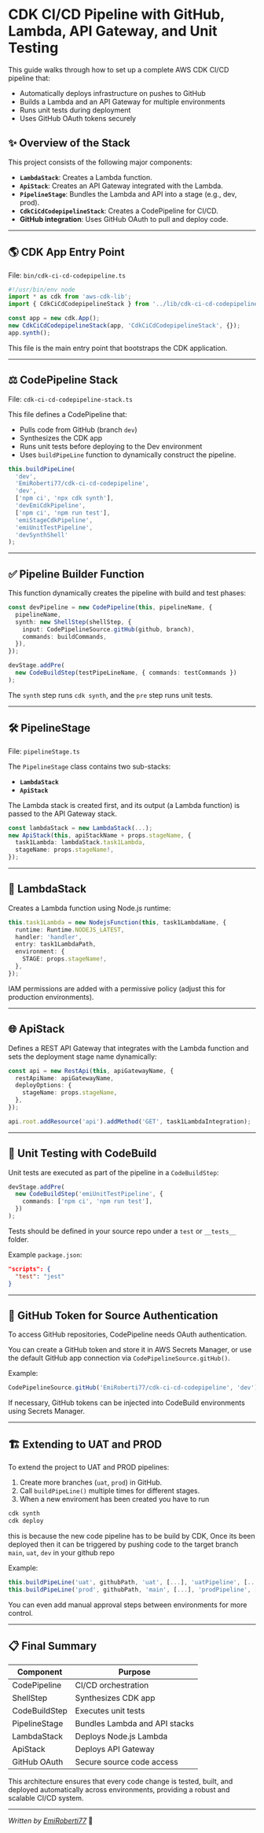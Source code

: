 # CDK CI/CD Pipeline with GitHub, Lambda, API Gateway, and Unit Testing

This guide walks through how to set up a complete AWS CDK CI/CD pipeline that:

- Automatically deploys infrastructure on pushes to GitHub
- Builds a Lambda and an API Gateway for multiple environments
- Runs unit tests during deployment
- Uses GitHub OAuth tokens securely

## ✨ Overview of the Stack

This project consists of the following major components:

- **`LambdaStack`**: Creates a Lambda function.
- **`ApiStack`**: Creates an API Gateway integrated with the Lambda.
- **`PipelineStage`**: Bundles the Lambda and API into a stage (e.g., dev, prod).
- **`CdkCiCdCodepipelineStack`**: Creates a CodePipeline for CI/CD.
- **GitHub integration**: Uses GitHub OAuth to pull and deploy code.

---

## 🌎 CDK App Entry Point

File: `bin/cdk-ci-cd-codepipeline.ts`

```ts
#!/usr/bin/env node
import * as cdk from 'aws-cdk-lib';
import { CdkCiCdCodepipelineStack } from '../lib/cdk-ci-cd-codepipeline-stack';

const app = new cdk.App();
new CdkCiCdCodepipelineStack(app, 'CdkCiCdCodepipelineStack', {});
app.synth();
```

This file is the main entry point that bootstraps the CDK application.

---

## ⚖️ CodePipeline Stack

File: `cdk-ci-cd-codepipeline-stack.ts`

This file defines a CodePipeline that:

- Pulls code from GitHub (branch `dev`)
- Synthesizes the CDK app
- Runs unit tests before deploying to the Dev environment
- Uses `buildPipeLine` function to dynamically construct the pipeline.

```ts
this.buildPipeLine(
  'dev',
  'EmiRoberti77/cdk-ci-cd-codepipeline',
  'dev',
  ['npm ci', 'npx cdk synth'],
  'devEmiCdkPipeline',
  ['npm ci', 'npm run test'],
  'emiStageCdkPipeline',
  'emiUnitTestPipeline',
  'devSynthShell'
);
```

---

## ✅ Pipeline Builder Function

This function dynamically creates the pipeline with build and test phases:

```ts
const devPipeline = new CodePipeline(this, pipelineName, {
  pipelineName,
  synth: new ShellStep(shellStep, {
    input: CodePipelineSource.gitHub(github, branch),
    commands: buildCommands,
  }),
});

devStage.addPre(
  new CodeBuildStep(testPipeLineName, { commands: testCommands })
);
```

The `synth` step runs `cdk synth`, and the `pre` step runs unit tests.

---

## 🛠 PipelineStage

File: `pipelineStage.ts`

The `PipelineStage` class contains two sub-stacks:

- **`LambdaStack`**
- **`ApiStack`**

The Lambda stack is created first, and its output (a Lambda function) is passed to the API Gateway stack.

```ts
const lambdaStack = new LambdaStack(...);
new ApiStack(this, apiStackName + props.stageName, {
  task1Lambda: lambdaStack.task1Lambda,
  stageName: props.stageName!,
});
```

---

## 🚀 LambdaStack

Creates a Lambda function using Node.js runtime:

```ts
this.task1Lambda = new NodejsFunction(this, task1LambdaName, {
  runtime: Runtime.NODEJS_LATEST,
  handler: 'handler',
  entry: task1LambdaPath,
  environment: {
    STAGE: props.stageName!,
  },
});
```

IAM permissions are added with a permissive policy (adjust this for production environments).

---

## 🌐 ApiStack

Defines a REST API Gateway that integrates with the Lambda function and sets the deployment stage name dynamically:

```ts
const api = new RestApi(this, apiGatewayName, {
  restApiName: apiGatewayName,
  deployOptions: {
    stageName: props.stageName,
  },
});

api.root.addResource('api').addMethod('GET', task1LambdaIntegration);
```

---

## 🧪 Unit Testing with CodeBuild

Unit tests are executed as part of the pipeline in a `CodeBuildStep`:

```ts
devStage.addPre(
  new CodeBuildStep('emiUnitTestPipeline', {
    commands: ['npm ci', 'npm run test'],
  })
);
```

Tests should be defined in your source repo under a `test` or `__tests__` folder.

Example `package.json`:

```json
"scripts": {
  "test": "jest"
}
```

---

## 🔐 GitHub Token for Source Authentication

To access GitHub repositories, CodePipeline needs OAuth authentication.

You can create a GitHub token and store it in AWS Secrets Manager, or use the default GitHub app connection via `CodePipelineSource.gitHub()`.

Example:

```ts
CodePipelineSource.gitHub('EmiRoberti77/cdk-ci-cd-codepipeline', 'dev');
```

If necessary, GitHub tokens can be injected into CodeBuild environments using Secrets Manager.

---

## 🏗 Extending to UAT and PROD

To extend the project to UAT and PROD pipelines:

1. Create more branches (`uat`, `prod`) in GitHub.
2. Call `buildPipeLine()` multiple times for different stages.
3. When a new enviroment has been created you have to run

```bash
cdk synth
cdk deploy
```

this is because the new code pipeline has to be build by CDK, Once its been deployed then it can be triggered by pushing code to the
target branch `main`, `uat`, `dev` in your github repo

Example:

```ts
this.buildPipeLine('uat', githubPath, 'uat', [...], 'uatPipeline', [...], 'uatStage', 'uatTest', 'uatSynth');
this.buildPipeLine('prod', githubPath, 'main', [...], 'prodPipeline', [...], 'prodStage', 'prodTest', 'prodSynth');
```

You can even add manual approval steps between environments for more control.

---

## 📋 Final Summary

| Component     | Purpose                       |
| ------------- | ----------------------------- |
| CodePipeline  | CI/CD orchestration           |
| ShellStep     | Synthesizes CDK app           |
| CodeBuildStep | Executes unit tests           |
| PipelineStage | Bundles Lambda and API stacks |
| LambdaStack   | Deploys Node.js Lambda        |
| ApiStack      | Deploys API Gateway           |
| GitHub OAuth  | Secure source code access     |

This architecture ensures that every code change is tested, built, and deployed automatically across environments, providing a robust and scalable CI/CD system.

---

_Written by [EmiRoberti77](https://github.com/EmiRoberti77)_ 🚀
